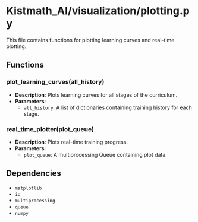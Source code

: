 # Kistmath_AI/visualization/plotting.py

This file contains functions for plotting learning curves and real-time plotting.

## Functions

### plot_learning_curves(all_history)

- **Description**: Plots learning curves for all stages of the curriculum.
- **Parameters**:
  - `all_history`: A list of dictionaries containing training history for each stage.

### real_time_plotter(plot_queue)

- **Description**: Plots real-time training progress.
- **Parameters**:
  - `plot_queue`: A multiprocessing Queue containing plot data.

## Dependencies

- `matplotlib`
- `io`
- `multiprocessing`
- `queue`
- `numpy`